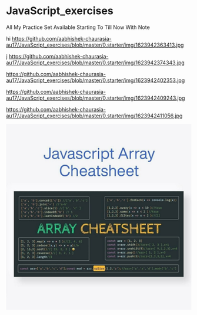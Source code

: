 # JavaScript_exercises

All My Practice Set Available Starting To Till Now With Note

hi
https://github.com/aabhishek-chaurasia-au17/JavaScript_exercises/blob/master/0.starter/img/1623942363413.jpg

j
https://github.com/aabhishek-chaurasia-au17/JavaScript_exercises/blob/master/0.starter/img/1623942374343.jpg

https://github.com/aabhishek-chaurasia-au17/JavaScript_exercises/blob/master/0.starter/img/1623942402353.jpg

https://github.com/aabhishek-chaurasia-au17/JavaScript_exercises/blob/master/0.starter/img/1623942409243.jpg

https://github.com/aabhishek-chaurasia-au17/JavaScript_exercises/blob/master/0.starter/img/1623942411056.jpg


<div align="center">
    <a href="#javascript-modern-interview-code-challenges-by-topic"><img src="0.starter/img/1623942363413.jpg" alt="banner" /></a>
</div>
